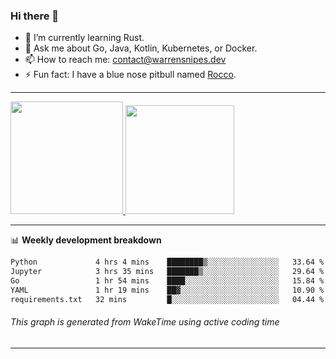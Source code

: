 ### Hi there 👋

- 🌱 I’m currently learning Rust.
- 💬 Ask me about Go, Java, Kotlin, Kubernetes, or Docker.
- 📫 How to reach me: contact@warrensnipes.dev
- ⚡ Fun fact: I have a blue nose pitbull named [Rocco](https://i.imgur.com/iLsSCKu.jpg).

-------


<a href="https://github.com/LockedThread/LockedThread">
  <img height="180em" src="https://github-readme-stats.vercel.app/api?username=LockedThread&theme=transparent&bg_color=00000000&show_icons=true&count_private=true" />
  <img height="174em" src="https://github-readme-stats.vercel.app/api/top-langs?username=LockedThread&theme=transparent&layout=compact&hide_progress=true&bg_color=00000000" />
  </a>

-------

📊 **Weekly development breakdown**
<!--START_SECTION:waka-->

```txt
Python             4 hrs 4 mins    ████████▒░░░░░░░░░░░░░░░░   33.64 %
Jupyter            3 hrs 35 mins   ███████▒░░░░░░░░░░░░░░░░░   29.64 %
Go                 1 hr 54 mins    ████░░░░░░░░░░░░░░░░░░░░░   15.84 %
YAML               1 hr 19 mins    ██▓░░░░░░░░░░░░░░░░░░░░░░   10.90 %
requirements.txt   32 mins         █░░░░░░░░░░░░░░░░░░░░░░░░   04.44 %
```

<!--END_SECTION:waka-->
###### *This graph is generated from WakeTime using active coding time*
-------
